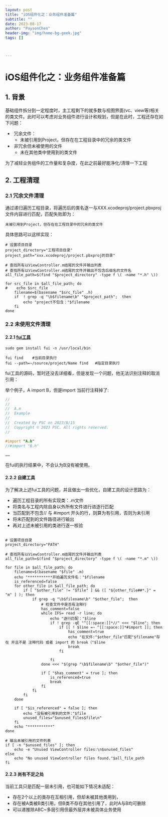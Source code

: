```yaml
---
layout: post
title: "iOS组件化之：业务组件准备篇"
subtitle: ""
date: 2023-08-17
author: "PaysonChen"
header-img: "img/home-bg-geek.jpg"
tags: []



---
```


# iOS组件化之：业务组件准备篇

## 1. 背景

基础组件拆分到一定程度时，主工程剩下的就多数与视图界面(vc、view等)相关的类文件。此时可以考虑对业务组件进行设计和规划，但是在此时，工程还存在如下问题：

- ​	冗余文件：
  - 未被引用到Project，但存在在工程目录中的冗余的类文件
- ​	非冗余但未被使用的文件
  - 未在其他类中使用到的类文件

为了减轻业务组件的工作量和复杂度，在此之前最好能净化/清理一下工程

## 2. 工程清理

### 2.1 冗余文件清理

通过递归遍历工程目录，将遍历后的类名逐一与XXX.xcodeproj/project.pbxproj 文件内容进行匹配，匹配失败即为：

```
未被引用到Project，但存在在工程目录中的冗余的类文件
```

具体思路可以这样实现：

```shell
# 设置项目目录
project_directory="工程项目目录"
project_path="xxx.xcodeproj/project.pbxproj的目录"

# 查找所有以ViewController.m结尾的文件并输出列表
# 查找所有以ViewController.m结尾的文件并输出不包含后缀名的文件名
all_file_path=$(find "$project_directory" -type f \( -name "*.h" \))

for src_file in $all_file_path; do
#    echo $src_file
    filename=$(basename "$src_file" .h)
    if  ! grep -q "\b$filename\b" "$project_path";  then
        echo "project不包含："$filename
    fi
done
```

### 2.2 未使用文件清理

#### 2.2.1 [fui工具](https://github.com/dblock/fui)

```shell
sudo gem install fui -n /usr/local/bin

fui find	#当前目录执行
fui --path=~/source/project/Name find	#指定目录执行
```

fui工具的源码，暂时还没去详细看，但是发现一个问题，他无法识别注释的取消引用：

举个例子，A import B，但是import 当前行注释掉了:

```objective-c
//
//  
//  A.m  
//  Example
//
//  Created by PSC on 2023/8/15
//  Copyright © 2023 PSC. All rights reserved.
//

#import "A.h"
//#import "B.h"

……
```

在fui的执行结果中，不会认为B没有被使用。

#### 2.2.2 自建工具

为了解决上述fui工具的问题，并且做出一些优化，自建工具的设计思路为：

- 遍历工程目录的所有实现类：.m文件
- 将类名与工程内除自身以外所有文件进行进逐行匹配
- 当匹配到不包含// 与 #import 开头的行，则算为有引用，否则为未引用
- 将未匹配到的文件路径进行输出
- 再对上述未被引用的类进行逐一核验

```shell

# 设置项目目录
project_directory="PATH"

# 查找所有以ViewController.m结尾的文件并输出列表
all_file_path=$(find "$project_directory" -type f \( -name "*.m" \))

for file in $all_file_path; do
    filename=$(basename "$file" .m)
    echo "***********开始遍历文件名："$filename
    is_referenced=false
    for other_file in $all_file_path; do
        if [ "$other_file" != "$file" ] && ([ "${other_file##*.}" = "m" ] ); then
            if grep -q "\b$filename\b" "$other_file";  then
                # 检查文件中是否有注释行
                has_comment=false
                while IFS= read -r line; do
                    echo "逐行匹配："$line
                    if ! grep -qE "^[[:space:]]*//" <<< "$line"; then
                        if [[ ! $line =~ ^[[:space:]]*#import ]]; then
                            has_comment=true
                            echo "在文件:"$other_file"匹配"$filename"存在 并且不是 注释代码 或者 import 的 break（"$line
                            break
                        fi

                    fi
                done <<< "$(grep "\b$filename\b" "$other_file")"
                
                if [ "$has_comment" = true ]; then
                    is_referenced=true
                    break
                fi
            fi
        fi
    done

    if [ "$is_referenced" = false ]; then
        echo "没有被引用到的文件:"$file
        unused_files="$unused_files$file\n"
    fi
    echo "***********"
done

# 输出未被引用的文件列表
if [ -n "$unused_files" ]; then
    echo -e "Unused ViewController files:\n$unused_files"
else
    echo "No unused ViewController files found."$all_file_path
fi
```

#### 2.2.3 尚有不足之处

当前工具只是匹配一层未引用，也可能如下情况未适配：

- 存在2个以上的类存在互相引用，但却未被其他类用到，
- 存在被A类被B类引用，但B类不存在其他引用了，此时A与B均可删除
- 可以递推除ABC~多层引用但最外层并未被具体业务使用

